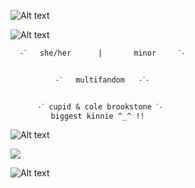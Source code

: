 ![Alt text](https://i.postimg.cc/43BgmrGb/Untitled699-20241008200656.png)



 ![Alt text](https://i.postimg.cc/XJDwvDmr/Untitled698-20241008194521.png)

      ˗ˋ   she/her      |       minor     ˊ˗


              ˗ˋ   multifandom   ˗ˊ˗
                
 
          ˗ˋ cupid & cole brookstone ˊ˗
             biggest kinnie ^_^ !!


![Alt text](https://i.postimg.cc/Hx6W5PTp/Untitled699-20241009170554.png)


![](https://i2.imgflip.com/964587.gif)




![Alt text](https://i.postimg.cc/43BgmrGb/Untitled699-20241008200656.png)
